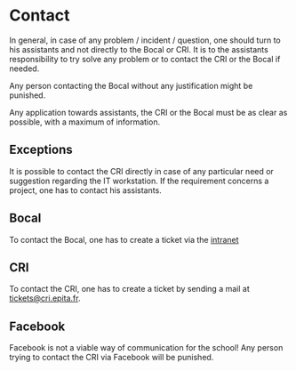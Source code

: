 # Contact

In general, in case of any problem / incident / question, one should turn to his assistants and not directly to the Bocal or CRI. It is to the assistants responsibility to try solve any problem or to contact the CRI or the Bocal if needed.

Any person contacting the Bocal without any justification might be punished.

Any application towards assistants, the CRI or the Bocal must be as clear as possible, with a maximum of information.

## Exceptions

It is possible to contact the CRI directly in case of any particular need or suggestion regarding the IT workstation. If the requirement concerns a project, one has to contact his assistants.

## Bocal

To contact the Bocal, one has to create a ticket via the [intranet](http://intra-bocal.epitech.eu/)

## CRI

To contact the CRI, one has to create a ticket by sending a mail at [tickets@cri.epita.fr](mailto:tickets@cri.epita.fr).

## Facebook

Facebook is not a viable way of communication for the school! Any person trying to contact the CRI via Facebook will be punished.
